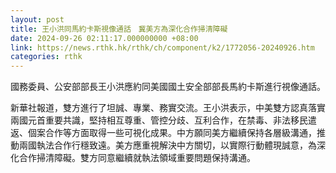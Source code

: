 ```yaml
---
layout: post
title: 王小洪同馬約卡斯視像通話　冀美方為深化合作掃清障礙
date: 2024-09-26 02:11:17.000000000 +08:00
link: https://news.rthk.hk/rthk/ch/component/k2/1772056-20240926.htm
categories: rthk
---
```


國務委員、公安部部長王小洪應約同美國國土安全部部長馬約卡斯進行視像通話。

新華社報道，雙方進行了坦誠、專業、務實交流。王小洪表示，中美雙方認真落實兩國元首重要共識，堅持相互尊重、管控分歧、互利合作，在禁毒、非法移民遣返、個案合作等方面取得一些可視化成果。中方願同美方繼續保持各層級溝通，推動兩國執法合作行穩致遠。美方應重視解決中方關切，以實際行動體現誠意，為深化合作掃清障礙。雙方同意繼續就執法領域重要問題保持溝通。
